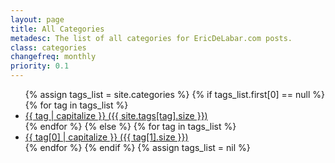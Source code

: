 ```yaml
---
layout: page
title: All Categories
metadesc: The list of all categories for EricDeLabar.com posts.
class: categories
changefreq: monthly
priority: 0.1
---
```

<ul class="tag-box inline">
{% assign tags_list = site.categories %}  
  {% if tags_list.first[0] == null %}
    {% for tag in tags_list %} 
      <li class="cat-{{ tag | slugify }}"><a href="{{ tag | slugify }}/">{{ tag | capitalize }} <span>({{ site.tags[tag].size }})</span></a></li>
    {% endfor %}
  {% else %}
    {% for tag in tags_list %} 
      <li class="cat-{{ tag[0] | slugify }}"><a href="{{ tag[0] | slugify }}/">{{ tag[0] | capitalize }} <span>({{ tag[1].size }})</span></a></li>
    {% endfor %}
  {% endif %}
{% assign tags_list = nil %}
</ul>